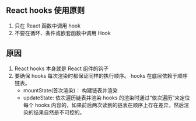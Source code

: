 ## React hooks 使用原则

1. 只在 React 函数中调用 hook
2. 不要在循环、条件或嵌套函数中调用 Hook

## 原因

1. React hooks 本身就是 React 组件的钩子
2. 要确保 hooks 每次渲染时都保证同样的执行顺序。
   hooks 在底层依赖于顺序链表。
    - mountState(首次渲染)： 构建链表并渲染
    - updateState: 依次遍历链表并渲染
      hooks 的渲染时通过“依次遍历”来定位每个 hooks 内容的，如果前后两次读到的链表在顺序上存在差异，然后渲染的结果自然是不可控的。
